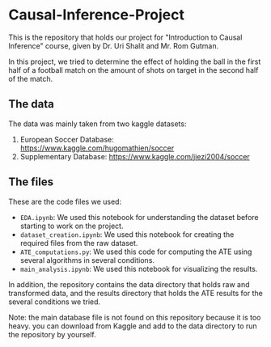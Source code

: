 # Causal-Inference-Project

This is the repository that holds our project for "Introduction to Causal Inference" course, given by Dr. Uri Shalit and Mr. Rom Gutman.

In this project, we tried to determine the effect of holding the ball in the first half of a football match on the amount of shots on target in the second half of the match.


## The data

The data was mainly taken from two kaggle datasets:
1. European Soccer Database: https://www.kaggle.com/hugomathien/soccer
2. Supplementary Database: https://www.kaggle.com/jiezi2004/soccer


## The files

These are the code files we used:
- `EDA.ipynb`: We used this notebook for understanding the dataset before starting to work on the project. 
- `dataset_creation.ipynb`: We used this notebook for creating the required files from the raw dataset.
- `ATE_computations.py`:  We used this code for computing the ATE using several algorithms in several conditions.
- `main_analysis.ipynb`: We used this notebook for visualizing the results.


In addition, the repository contains the data directory that holds raw and transformed data, and the results directory that holds the ATE results for the several conditions we tried.



Note: the main database file is not found on this repository because it is too heavy. you can download from Kaggle and add to the data directory to run the repository by yourself.
